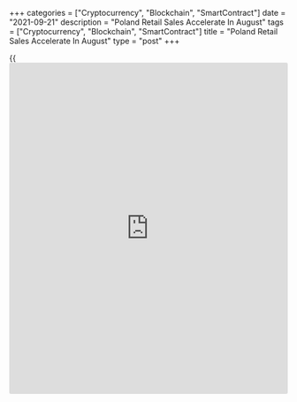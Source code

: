 +++
categories = ["Cryptocurrency", "Blockchain", "SmartContract"]
date = "2021-09-21"
description = "Poland Retail Sales Accelerate In August"
tags = ["Cryptocurrency", "Blockchain", "SmartContract"]
title = "Poland Retail Sales Accelerate In August"
type = "post"
+++

{{<iframe id="large-banner" src="https://www.bounty.group/#slide=28.0" width="100%" height="600" scrolling="no" style="border: 0px solid rgb(216, 221, 230); border-radius: 3px;">}}

Poland's retail sales accelerated in August, figures from Statistics
Poland showed on Tuesday.

Retail sales grew 5.4 percent year-on-year in August, following a 0.5
percent rise in the same month last year.

Sales of textiles, clothing, footwear accelerated 28.6 percent yearly in
August and those of pharmaceuticals, cosmetics, orthopedic equipment
surged 7.5 percent.

Sales of [news](https://www.letsplayfx.com/blog/forex-news-website/)papers, books, other sale in specialized stores rose 7.9
percent and motor vehicles, motorcycles, part gained 5.7 percent.

Sales of furniture, radio, TV and household appliances, and others
gained by 0.1 percent and 12.5 percent, respectively.

On a monthly basis, retail sales fell 1.0 percent in August.

At current prices, retail sales rose 10.7 percent annually in August.
Economists had expected a 10.0 percent growth.

For comments and feedback [contact](https://www.playgroundfx.com/contact/): editorial@rtt[news](https://www.letsplayfx.com/blog/forex-news-website/).com

[Economic News][1]

 **What parts of the world are seeing the best (and worst) economic
performances lately? Click[here][2] to check out our [Econ Scorecard][2]
and find out! See up-to-the-moment [ranking](https://www.playgroundfx.com/blog/crypto-exchange-ranking/)s for the best and worst
performers in [GDP][3], [unemployment rate][4], [inflation][5] and much
more.**

   1. www.rtt[news](https://www.letsplayfx.com/blog/forex-news-website/).com/Content/EconomicNews.aspx
   2. www.rtt[news](https://www.letsplayfx.com/blog/forex-news-website/).com/economic-scorecard/world-rank/unemployment-rate/highest-performance.aspx
   3. www.rtt[news](https://www.letsplayfx.com/blog/forex-news-website/).com/economic-scorecard/world-rank/GDP/highest-performance.aspx
   4. www.rtt[news](https://www.letsplayfx.com/blog/forex-news-website/).com/economic-scorecard/world-rank/unemployment-rate/lowest-performance.aspx
   5. www.rtt[news](https://www.letsplayfx.com/blog/forex-news-website/).com/economic-scorecard/world-rank/CPI/highest-performance.aspx